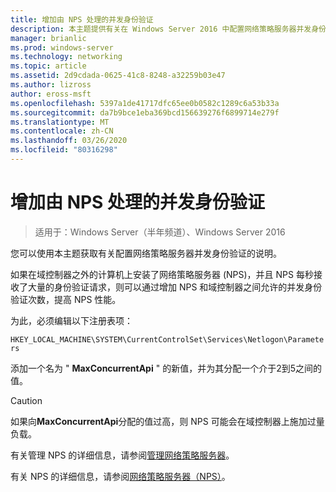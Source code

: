 ```yaml
---
title: 增加由 NPS 处理的并发身份验证
description: 本主题提供有关在 Windows Server 2016 中配置网络策略服务器并发身份验证的说明。
manager: brianlic
ms.prod: windows-server
ms.technology: networking
ms.topic: article
ms.assetid: 2d9cdada-0625-41c8-8248-a32259b03e47
ms.author: lizross
author: eross-msft
ms.openlocfilehash: 5397a1de41717dfc65ee0b0582c1289c6a53b33a
ms.sourcegitcommit: da7b9bce1eba369bcd156639276f6899714e279f
ms.translationtype: MT
ms.contentlocale: zh-CN
ms.lasthandoff: 03/26/2020
ms.locfileid: "80316298"
---
```

# <a name="increase-concurrent-authentications-processed-by-nps"></a>增加由 NPS 处理的并发身份验证

>适用于：Windows Server（半年频道）、Windows Server 2016

您可以使用本主题获取有关配置网络策略服务器并发身份验证的说明。

如果在域控制器之外的计算机上安装了网络策略服务器 \(NPS\)，并且 NPS 每秒接收了大量的身份验证请求，则可以通过增加 NPS 和域控制器之间允许的并发身份验证次数，提高 NPS 性能。

为此，必须编辑以下注册表项： 

`HKEY_LOCAL_MACHINE\SYSTEM\CurrentControlSet\Services\Netlogon\Parameters`

添加一个名为 " **MaxConcurrentApi** " 的新值，并为其分配一个介于2到5之间的值。 

>[!CAUTION]
>如果向**MaxConcurrentApi**分配的值过高，则 NPS 可能会在域控制器上施加过量负载。

有关管理 NPS 的详细信息，请参阅[管理网络策略服务器](nps-manage-top.md)。

有关 NPS 的详细信息，请参阅[网络策略服务器（NPS）](nps-top.md)。